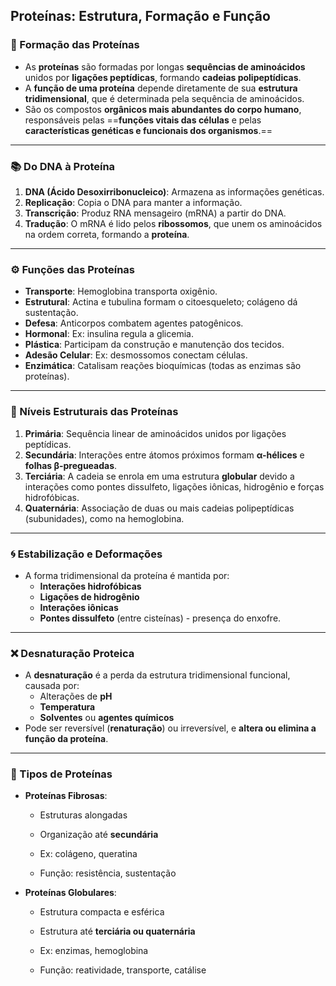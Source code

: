 ## Proteínas: Estrutura, Formação e Função

### 📌 Formação das Proteínas

- As **proteínas** são formadas por longas **sequências de aminoácidos** unidos por **ligações peptídicas**, formando **cadeias polipeptídicas**.
- A **função de uma proteína** depende diretamente de sua **estrutura tridimensional**, que é determinada pela sequência de aminoácidos.
- São os compostos **orgânicos mais abundantes do corpo humano**, responsáveis pelas ==**funções vitais das células** e pelas **características genéticas e funcionais dos organismos**.==

---

### 📚 Do DNA à Proteína

1. **DNA (Ácido Desoxirribonucleico)**: Armazena as informações genéticas.
2. **Replicação**: Copia o DNA para manter a informação.
3. **Transcrição**: Produz RNA mensageiro (mRNA) a partir do DNA.
4. **Tradução**: O mRNA é lido pelos **ribossomos**, que unem os aminoácidos na ordem correta, formando a **proteína**.

---

### ⚙️ Funções das Proteínas

- **Transporte**: Hemoglobina transporta oxigênio.
- **Estrutural**: Actina e tubulina formam o citoesqueleto; colágeno dá sustentação.
- **Defesa**: Anticorpos combatem agentes patogênicos.
- **Hormonal**: Ex: insulina regula a glicemia.
- **Plástica**: Participam da construção e manutenção dos tecidos.
- **Adesão Celular**: Ex: desmossomos conectam células.
- **Enzimática**: Catalisam reações bioquímicas (todas as enzimas são proteínas).

---

### 🧩 Níveis Estruturais das Proteínas

1. **Primária**: Sequência linear de aminoácidos unidos por ligações peptídicas.
2. **Secundária**: Interações entre átomos próximos formam **α-hélices** e **folhas β-pregueadas**.
3. **Terciária**: A cadeia se enrola em uma estrutura **globular** devido a interações como pontes dissulfeto, ligações iônicas, hidrogênio e forças hidrofóbicas.
4. **Quaternária**: Associação de duas ou mais cadeias polipeptídicas (subunidades), como na hemoglobina.

---

### 🌀 Estabilização e Deformações

- A forma tridimensional da proteína é mantida por:
    - **Interações hidrofóbicas**
    - **Ligações de hidrogênio**
    - **Interações iônicas**
    - **Pontes dissulfeto** (entre cisteínas) - presença do enxofre. 
---

### ❌ Desnaturação Proteica

- A **desnaturação** é a perda da estrutura tridimensional funcional, causada por:
    - Alterações de **pH**
    - **Temperatura**
    - **Solventes** ou **agentes químicos**
- Pode ser reversível (**renaturação**) ou irreversível, e **altera ou elimina a função da proteína**.

---

### 🧶 Tipos de Proteínas

- **Proteínas Fibrosas**:
    
    - Estruturas alongadas
        
    - Organização até **secundária**
        
    - Ex: colágeno, queratina
        
    - Função: resistência, sustentação
        
- **Proteínas Globulares**:
    
    - Estrutura compacta e esférica
        
    - Estrutura até **terciária ou quaternária**
        
    - Ex: enzimas, hemoglobina
        
    - Função: reatividade, transporte, catálise